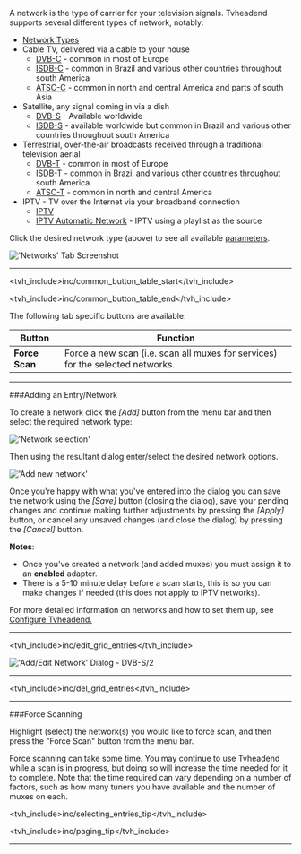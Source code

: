 A network is the type of carrier for your television signals. Tvheadend
supports several different types of network, notably:

* [Network Types](class/mpegts_network)
 * Cable TV, delivered via a cable to your house
   - [DVB-C](class/dvb_network_dvbc) - common in most of Europe
   - [ISDB-C](class/dvb_network_isdb_c) - common in Brazil and various other countries throughout south America
   - [ATSC-C](class/dvb_network_atsc_c) - common in north and central America and parts of south Asia
 * Satellite, any signal coming in via a dish
   - [DVB-S](class/dvb_network_dvbs) - Available worldwide
   - [ISDB-S](class/dvb_network_isdb_s) - available worldwide but common in Brazil and various other countries throughout south America
 * Terrestrial, over-the-air broadcasts received through a traditional television aerial
   - [DVB-T](class/dvb_network_dvbt) - common in most of Europe
   - [ISDB-T](class/dvb_network_isdb_t) - common in Brazil and various other countries throughout south America
   - [ATSC-T](class/dvb_network_atsc_t) - common in north and central America
 * IPTV - TV over the Internet via your broadband connection
   - [IPTV](class/iptv_network)
   - [IPTV Automatic Network](class/iptv_auto_network) - IPTV using a playlist as the source
  
Click the desired network type (above) to see all available 
[parameters](#items).

!['Networks' Tab Screenshot](static/img/doc/dvbinputsnetwork.png)

---

<tvh_include>inc/common_button_table_start</tvh_include>

<tvh_include>inc/common_button_table_end</tvh_include>

The following tab specific buttons are available: 

Button         | Function
---------------|---------
**Force Scan** | Force a new scan (i.e. scan all muxes for services) for the selected networks.

---

###Adding an Entry/Network

To create a network click the *[Add]* button from the menu bar and 
then select the required network type:

!['Network selection'](static/img/doc/networktypeselect.png)

Then using the resultant dialog enter/select the desired network 
options.

!['Add new network'](static/img/doc/addnewnetwork.png)

Once you're happy with what you've entered into the dialog you can save 
the network using the *[Save]* button (closing the dialog), save your 
pending changes and continue making further adjustments by pressing the 
*[Apply]* button, or cancel any unsaved changes (and close the dialog) 
by pressing the *[Cancel]* button.

**Notes**:

* Once you've created a network (and added muxes) you must assign it to 
an **enabled** adapter.
* There is a 5-10 minute delay before a scan starts, this is so you can 
make changes if needed (this does not apply to IPTV networks).

For more detailed information on networks and how to set them up, see 
[Configure Tvheadend.](configure_tvheadend) 

---

<tvh_include>inc/edit_grid_entries</tvh_include>

!['Add/Edit Network' Dialog - DVB-S/2](static/img/doc/dvbnetworkedit.png)

---

<tvh_include>inc/del_grid_entries</tvh_include>

---

###Force Scanning

Highlight (select) the network(s) you would like to force scan, and 
then press the "Force Scan" button from the menu bar.

Force scanning can take some time. You may continue to use Tvheadend 
while a scan is in progress, but doing so will increase the time needed 
for it to complete. Note that the time required can vary depending on a 
number of factors, such as how many tuners you have available and the 
number of muxes on each.

<tvh_include>inc/selecting_entries_tip</tvh_include>

<tvh_include>inc/paging_tip</tvh_include>

---
